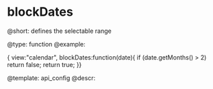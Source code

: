 blockDates
=============


@short: defines the selectable range
	

@type: function
@example:

{ view:"calendar", blockDates:function(date){
   if (date.getMonths() > 2) return false;
   return true;
}}


@template:	api_config
@descr:


